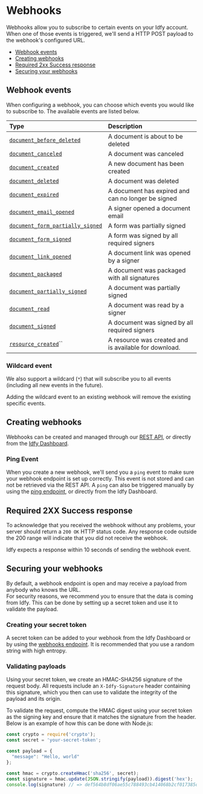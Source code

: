 # Webhooks

Webhooks allow you to subscribe to certain events on your Idfy account. When one of those events is triggered, we'll send a HTTP POST payload to the webhook's configured URL.

* [Webhook events](webhooks.md#webhook-events)
* [Creating webhooks](webhooks.md#creating-webhooks)
* [Required 2xx Success response](webhooks.md#required-2xx-success-response)
* [Securing your webhooks](webhooks.md#securing-your-webhooks)

## Webhook events

When configuring a webhook, you can choose which events you would like to subscribe to. The available events are listed below.

| Type | Description |
| :--- | :--- |
| [`document_before_deleted`](./#documentbeforedeletedevent) | A document is about to be deleted |
| [`document_canceled`](./#documentcanceledevent) | A document was canceled |
| [`document_created`](./#documentcreatedevent) | A new document has been created |
| [`document_deleted`](./#documentdeletedevent) | A document was deleted |
| [`document_expired`](./#documentexpiredevent) | A document has expired and can no longer be signed |
| [`document_email_opened`](./#documentemailopenedevent) | A signer opened a document email |
| [`document_form_partially_signed`](./#documentformpartiallysignedevent) | A form was partially signed |
| [`document_form_signed`](./#documentformsignedevent) | A form was signed by all required signers |
| [`document_link_opened`](./#documentlinkopenedevent) | A document link was opened by a signer |
| [`document_packaged`](./#documentpackagedevent) | A document was packaged with all signatures |
| [`document_partially_signed`](./#documentpartiallysignedevent) | A document was partially signed |
| [`document_read`](./#documentreadevent) | A document was read by a signer |
| [`document_signed`](./#documentsignedevent) | A document was signed by all required signers |
| [`resource_created`](./#resourcecreatedevent)\`\` | A resource was created and is available for download. |

### Wildcard event

We also support a wildcard \(`*`\) that will subscribe you to all events \(including all new events in the future\).

Adding the wildcard event to an existing webhook will remove the existing specific events.

## Creating webhooks

Webhooks can be created and managed through our [REST API](https://developer.idfy.io/api#tag/Webhooks), or directly from the [Idfy Dashboard](https://dashboard.idfy.io).

### Ping Event

When you create a new webhook, we'll send you a `ping` event to make sure your webhook endpoint is set up correctly. This event is not stored and can not be retrieved via the REST API. A `ping` can also be triggered manually by using the [ping endpoint](https://developer.idfy.io/api#operation/Webhooks_PingWebhook), or directly from the Idfy Dashboard.

## Required 2XX Success response

To acknowledge that you received the webhook without any problems, your server should return a `200 OK` HTTP status code. Any response code outside the 200 range will indicate that you did not receive the webhook.

Idfy expects a response within 10 seconds of sending the webhook event.

## Securing your webhooks

By default, a webhook endpoint is open and may receive a payload from anybody who knows the URL.  
For security reasons, we recommend you to ensure that the data is coming from Idfy. This can be done by setting up a secret token and use it to validate the payload.

### Creating your secret token

A secret token can be added to your webhook from the Idfy Dashboard or by using the [webhooks endpoint](https://developer.idfy.io/api#tag/Webhooks). It is recommended that you use a random string with high entropy.

### Validating payloads

Using your secret token, we create an HMAC-SHA256 signature of the request body. All requests include an `X-Idfy-Signature` header containing this signature, which you then can use to validate the integrity of the payload and its origin.

To validate the request, compute the HMAC digest using your secret token as the signing key and ensure that it matches the signature from the header. Below is an example of how this can be done with Node.js:

```javascript
const crypto = require('crypto');
const secret = 'your-secret-token';

const payload = {
  "message": "Hello, world"
};

const hmac = crypto.createHmac('sha256', secret);
const signature = hmac.update(JSON.stringify(payload)).digest('hex');
console.log(signature) // => def564b8df06ae55c788493cb414068b2cf017385d96ecb39aa3e844fdbbcdea
```

